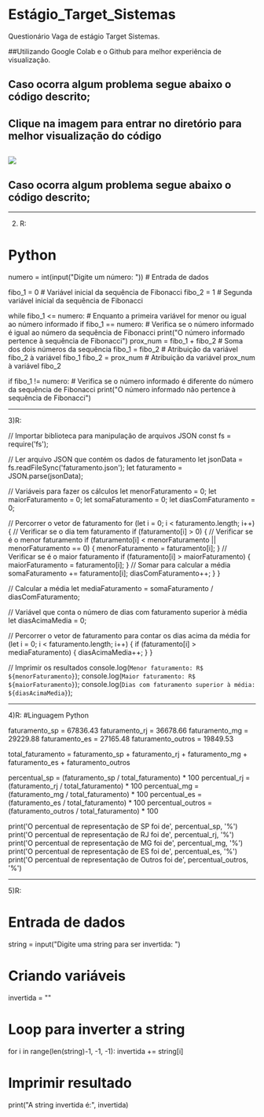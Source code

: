 # Estágio_Target_Sistemas

Questionário Vaga de estágio Target Sistemas.

##Utilizando Google Colab e o Github para melhor experiência de visualização.
## Caso ocorra algum problema segue abaixo o código descrito;

<h2>Clique na imagem para entrar no diretório para melhor visualização do código<h2>
<a href="https://colab.research.google.com/drive/1JSKdP2Xo9tnrazEfjoCfjhbWgg6i_ZLL" target="_blank"><img src="https://user-images.githubusercontent.com/104304589/223461550-d7d75a8a-ace3-4637-a19f-c7f351e2edca.png" /></a>

## Caso ocorra algum problema segue abaixo o código descrito;

-----------------------------
2) R:

# Python

numero = int(input("Digite um número: ")) # Entrada de dados

fibo_1 = 0 # Variável inicial da sequência de Fibonacci
fibo_2 = 1 # Segunda variável inicial da sequência de Fibonacci

while fibo_1 <= numero: # Enquanto a primeira variável for menor ou igual ao número informado
    if fibo_1 == numero: # Verifica se o número informado é igual ao número da sequência de Fibonacci
        print("O número informado pertence à sequência de Fibonacci")
    prox_num = fibo_1 + fibo_2 # Soma dos dois números da sequência
    fibo_1 = fibo_2 # Atribuição da variável fibo_2 à variável fibo_1
    fibo_2 = prox_num # Atribuição da variável prox_num à variável fibo_2

if fibo_1 != numero: # Verifica se o número informado é diferente do número da sequência de Fibonacci
    print("O número informado não pertence à sequência de Fibonacci")

--------------------------

3)R:

// Importar biblioteca para manipulação de arquivos JSON
const fs = require('fs');

// Ler arquivo JSON que contém os dados de faturamento
let jsonData = fs.readFileSync('faturamento.json');
let faturamento = JSON.parse(jsonData);

// Variáveis para fazer os cálculos
let menorFaturamento = 0;
let maiorFaturamento = 0;
let somaFaturamento = 0;
let diasComFaturamento = 0;

// Percorrer o vetor de faturamento
for (let i = 0; i < faturamento.length; i++) {
  // Verificar se o dia tem faturamento
  if (faturamento[i] > 0) {
    // Verificar se é o menor faturamento
    if (faturamento[i] < menorFaturamento || menorFaturamento == 0) {
      menorFaturamento = faturamento[i];
    }
    // Verificar se é o maior faturamento
    if (faturamento[i] > maiorFaturamento) {
      maiorFaturamento = faturamento[i];
    }
    // Somar para calcular a média
    somaFaturamento += faturamento[i];
    diasComFaturamento++;
  }
}

// Calcular a média
let mediaFaturamento = somaFaturamento / diasComFaturamento;

// Variável que conta o número de dias com faturamento superior à média
let diasAcimaMedia = 0;

// Percorrer o vetor de faturamento para contar os dias acima da média
for (let i = 0; i < faturamento.length; i++) {
  if (faturamento[i] > mediaFaturamento) {
    diasAcimaMedia++;
  }
}

// Imprimir os resultados
console.log(`Menor faturamento: R$ ${menorFaturamento}`);
console.log(`Maior faturamento: R$ ${maiorFaturamento}`);
console.log(`Dias com faturamento superior à média: ${diasAcimaMedia}`);

----------------------

4)R:
#Linguagem Python

faturamento_sp = 67836.43
faturamento_rj = 36678.66
faturamento_mg = 29229.88
faturamento_es = 27165.48
faturamento_outros = 19849.53

total_faturamento = faturamento_sp + faturamento_rj + faturamento_mg + faturamento_es + faturamento_outros

percentual_sp = (faturamento_sp / total_faturamento) * 100
percentual_rj = (faturamento_rj / total_faturamento) * 100
percentual_mg = (faturamento_mg / total_faturamento) * 100
percentual_es = (faturamento_es / total_faturamento) * 100
percentual_outros = (faturamento_outros / total_faturamento) * 100

print('O percentual de representação de SP foi de', percentual_sp, '%')
print('O percentual de representação de RJ foi de', percentual_rj, '%')
print('O percentual de representação de MG foi de', percentual_mg, '%')
print('O percentual de representação de ES foi de', percentual_es, '%')
print('O percentual de representação de Outros foi de', percentual_outros, '%')

-------------------------

5)R:
# Entrada de dados
string = input("Digite uma string para ser invertida: ")

# Criando variáveis
invertida = ""

# Loop para inverter a string
for i in range(len(string)-1, -1, -1):
   invertida += string[i]

# Imprimir resultado
print("A string invertida é:", invertida)
